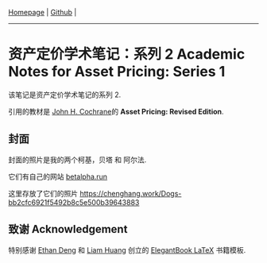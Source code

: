 <!-- Author : Dongsheng Deng & Liam Huang-->
<!-- Program Email: elegantlatex2e@gmail.com -->

[Homepage](https://chenghang.work) | [Github](https://github.com/chenghang1989) | 


-------

# 资产定价学术笔记：系列 2 Academic Notes for Asset Pricing: Series 1

该笔记是资产定价学术笔记的系列 2. 

引用的教材是 [John H. Cochrane](https://faculty.chicagobooth.edu/john.cochrane/)的 **Asset Pricing: Revised Edition**.

## 封面

封面的照片是我的两个柯基，贝塔 和 阿尔法. 

它们有自己的网站 [betalpha.run](https://betalpha.run)

这里存放了它们的照片 https://chenghang.work/Dogs-bb2cfc6921f5492b8c5e500b39643883

## 致谢 Acknowledgement

特别感谢 [Ethan Deng](https://github.com/EthanDeng) 和 [Liam Huang](https://github.com/Liam0205) 创立的 [ElegantBook LaTeX](https://github.com/ElegantLaTeX/ElegantBook) 书籍模板. 




